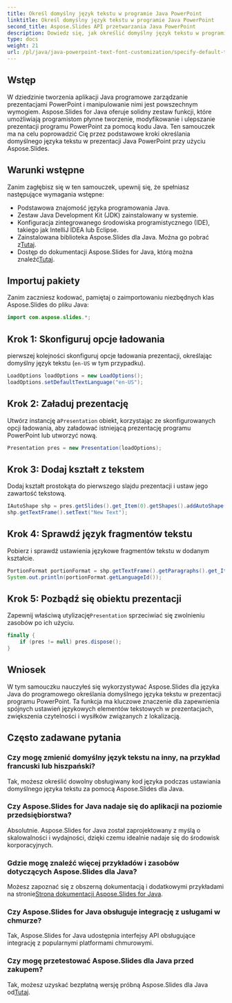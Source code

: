 ```yaml
---
title: Określ domyślny język tekstu w programie Java PowerPoint
linktitle: Określ domyślny język tekstu w programie Java PowerPoint
second_title: Aspose.Slides API przetwarzania Java PowerPoint
description: Dowiedz się, jak określić domyślny język tekstu w programie Java PowerPoint przy użyciu Aspose.Slides dla języka Java. Idealny dla programistów chcących programowo lokalizować tekst.
type: docs
weight: 21
url: /pl/java/java-powerpoint-text-font-customization/specify-default-text-language-java-powerpoint/
---
```

## Wstęp
W dziedzinie tworzenia aplikacji Java programowe zarządzanie prezentacjami PowerPoint i manipulowanie nimi jest powszechnym wymogiem. Aspose.Slides for Java oferuje solidny zestaw funkcji, które umożliwiają programistom płynne tworzenie, modyfikowanie i ulepszanie prezentacji programu PowerPoint za pomocą kodu Java. Ten samouczek ma na celu poprowadzić Cię przez podstawowe kroki określania domyślnego języka tekstu w prezentacji Java PowerPoint przy użyciu Aspose.Slides.
## Warunki wstępne
Zanim zagłębisz się w ten samouczek, upewnij się, że spełniasz następujące wymagania wstępne:
- Podstawowa znajomość języka programowania Java.
- Zestaw Java Development Kit (JDK) zainstalowany w systemie.
- Konfiguracja zintegrowanego środowiska programistycznego (IDE), takiego jak IntelliJ IDEA lub Eclipse.
-  Zainstalowana biblioteka Aspose.Slides dla Java. Można go pobrać z[Tutaj](https://releases.aspose.com/slides/java/).
-  Dostęp do dokumentacji Aspose.Slides for Java, którą można znaleźć[Tutaj](https://reference.aspose.com/slides/java/).

## Importuj pakiety
Zanim zaczniesz kodować, pamiętaj o zaimportowaniu niezbędnych klas Aspose.Slides do pliku Java:
```java
import com.aspose.slides.*;
```
## Krok 1: Skonfiguruj opcje ładowania
pierwszej kolejności skonfiguruj opcje ładowania prezentacji, określając domyślny język tekstu (`en-US` w tym przypadku).
```java
LoadOptions loadOptions = new LoadOptions();
loadOptions.setDefaultTextLanguage("en-US");
```
## Krok 2: Załaduj prezentację
 Utwórz instancję a`Presentation` obiekt, korzystając ze skonfigurowanych opcji ładowania, aby załadować istniejącą prezentację programu PowerPoint lub utworzyć nową.
```java
Presentation pres = new Presentation(loadOptions);
```
## Krok 3: Dodaj kształt z tekstem
Dodaj kształt prostokąta do pierwszego slajdu prezentacji i ustaw jego zawartość tekstową.
```java
IAutoShape shp = pres.getSlides().get_Item(0).getShapes().addAutoShape(ShapeType.Rectangle, 50, 50, 150, 50);
shp.getTextFrame().setText("New Text");
```
## Krok 4: Sprawdź język fragmentów tekstu
Pobierz i sprawdź ustawienia językowe fragmentów tekstu w dodanym kształcie.
```java
PortionFormat portionFormat = shp.getTextFrame().getParagraphs().get_Item(0).getPortions().get_Item(0).getPortionFormat();
System.out.println(portionFormat.getLanguageId());
```
## Krok 5: Pozbądź się obiektu prezentacji
 Zapewnij właściwą utylizację`Presentation` sprzeciwiać się zwolnieniu zasobów po ich użyciu.
```java
finally {
    if (pres != null) pres.dispose();
}
```

## Wniosek
W tym samouczku nauczyłeś się wykorzystywać Aspose.Slides dla języka Java do programowego określania domyślnego języka tekstu w prezentacji programu PowerPoint. Ta funkcja ma kluczowe znaczenie dla zapewnienia spójnych ustawień językowych elementów tekstowych w prezentacjach, zwiększenia czytelności i wysiłków związanych z lokalizacją.
## Często zadawane pytania
### Czy mogę zmienić domyślny język tekstu na inny, na przykład francuski lub hiszpański?
Tak, możesz określić dowolny obsługiwany kod języka podczas ustawiania domyślnego języka tekstu za pomocą Aspose.Slides dla Java.
### Czy Aspose.Slides for Java nadaje się do aplikacji na poziomie przedsiębiorstwa?
Absolutnie. Aspose.Slides for Java został zaprojektowany z myślą o skalowalności i wydajności, dzięki czemu idealnie nadaje się do środowisk korporacyjnych.
### Gdzie mogę znaleźć więcej przykładów i zasobów dotyczących Aspose.Slides dla Java?
 Możesz zapoznać się z obszerną dokumentacją i dodatkowymi przykładami na stronie[Strona dokumentacji Aspose.Slides for Java](https://reference.aspose.com/slides/java/).
### Czy Aspose.Slides for Java obsługuje integrację z usługami w chmurze?
Tak, Aspose.Slides for Java udostępnia interfejsy API obsługujące integrację z popularnymi platformami chmurowymi.
### Czy mogę przetestować Aspose.Slides dla Java przed zakupem?
 Tak, możesz uzyskać bezpłatną wersję próbną Aspose.Slides dla Java od[Tutaj](https://releases.aspose.com/).